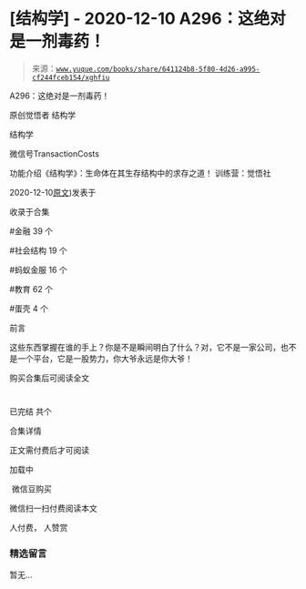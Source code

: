 # [结构学] - 2020-12-10 A296：这绝对是一剂毒药！

> 来源：[`www.yuque.com/books/share/641124b8-5f80-4d26-a995-cf244fceb154/xghfiu`](https://www.yuque.com/books/share/641124b8-5f80-4d26-a995-cf244fceb154/xghfiu)



A296：这绝对是一剂毒药！ 

原创觉悟者 结构学 

结构学 

微信号TransactionCosts 

功能介绍《结构学》：生命体在其生存结构中的求存之道！ 训练营：觉悟社 

2020-12-10[原文](https://mp.weixin.qq.com/s?__biz=MzIzMDYwOTM0Mg==&mid=2247484868&idx=1&sn=87a5e50054d5c59d8a389f302cf165df&chksm=e8b19d15dfc61403dcfdc196e7fd5e361b5873452485cf97c9d0c3cc58fecaa2a977b9a52d1d#rd))发表于 

收录于合集 

#金融 39 个 

#社会结构 19 个 

#蚂蚁金服 16 个 

#教育 62 个 

#蛋壳 4 个 

前言 

这些东西掌握在谁的手上？你是不是瞬间明白了什么？对，它不是一家公司，也不是一个平台，它是一股势力，你大爷永远是你大爷！ 

购买合集后可阅读全文 

# 

已完结 共个 

合集详情 

正文需付费后才可阅读 

加载中 

 微信豆购买 

微信扫一扫付费阅读本文 

人付费， 人赞赏 

### 精选留言 

暂无...